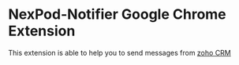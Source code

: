 # NexPod-Notifier Google Chrome Extension

This extension is able to help you to send messages from [zoho CRM](https://www.zoho.com/crm/)
